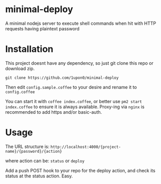 # minimal-deploy
A minimal nodejs server to execute shell commands when hit with HTTP requests having plaintext password

# Installation
This project doesnt have any dependency, so just git clone this repo or download zip.

    git clone https://github.com/1upon0/minimal-deploy

Then edit `config.sample.coffee` to your desire and rename it to `config.coffee`

You can start it with `coffee index.coffee`, or better use `pm2 start index.coffee` to ensure it is always available. Proxy-ing via `nginx` is recommended to add https and/or basic-auth.

# Usage
The URL structure is: `http://localhost:4000/{project-name}/{password}/{action}`

where action can be: `status` or `deploy`

Add a push POST hook to your repo for the deploy action, and check its status at the status action. Easy.